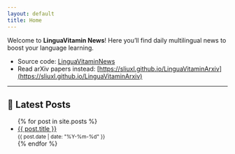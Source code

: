 ```yaml
---
layout: default
title: Home
---
```


Welcome to **LinguaVitamin News**!
Here you’ll find daily multilingual news to boost your language learning.

- Source code: [LinguaVitaminNews](https://github.com/sliuxl/LinguaVitaminNews)
- Read arXiv papers instead: [https://sliuxl.github.io/LinguaVitaminArxiv](https://sliuxl.github.io/LinguaVitaminArxiv)

---

## 📰 Latest Posts

<ul>
  {% for post in site.posts %}
    <li>
      <a href="{{ site.baseurl }}{{ post.url }}">{{ post.title }}</a><br />
      <small>{{ post.date | date: "%Y-%m-%d" }}</small>
    </li>
  {% endfor %}
</ul>
